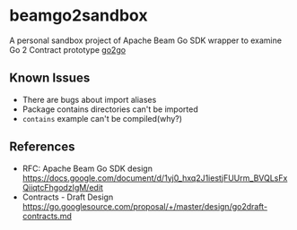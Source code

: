 # beamgo2sandbox

A personal sandbox project of Apache Beam Go SDK wrapper to examine Go 2 Contract prototype [go2go](https://go-review.googlesource.com/c/go/+/187317/)

## Known Issues
* There are bugs about import aliases
* Package contains directories can't be imported
* `contains` example can't be compiled(why?)

## References
* RFC: Apache Beam Go SDK design https://docs.google.com/document/d/1yj0_hxq2J1iestjFUUrm_BVQLsFxQiiqtcFhgodzIgM/edit
* Contracts - Draft Design https://go.googlesource.com/proposal/+/master/design/go2draft-contracts.md
